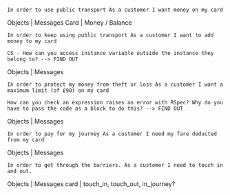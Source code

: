 `In order to use public transport
As a customer
I want money on my card`

Objects | Messages
Card    | Money / Balance

`In order to keep using public transport
As a customer
I want to add money to my card`

`C5 - How can you access instance variable outside the instance they belong to? --> FIND OUT`

Objects | Messages

`In order to protect my money from theft or loss
As a customer
I want a maximum limit (of £90) on my card`

`How can you check an expression raises an error with RSpec? Why do you have to pass the code as a block to do this? --> FIND OUT`

Objects | Messages

`In order to pay for my journey
As a customer
I need my fare deducted from my card`

Objects | Messages

`In order to get through the barriers.
As a customer
I need to touch in and out.`

Objects | Messages
card    | touch_in, touch_out, in_journey?
